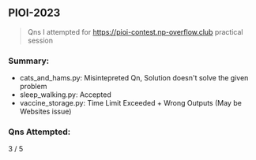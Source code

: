 ## PIOI-2023
> Qns I attempted for https://pioi-contest.np-overflow.club practical session

### Summary:
- cats_and_hams.py: Misintepreted Qn, Solution doesn't solve the given problem
- sleep_walking.py: Accepted
- vaccine_storage.py: Time Limit Exceeded + Wrong Outputs (May be Websites issue)

### Qns Attempted:
3 / 5

